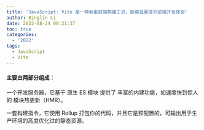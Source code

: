 ```yaml
---
title: 'JavaScript: Vite 是一种新型前端构建工具，能够显著提升前端开发体验'
author: Binglin Li
date: 2022-08-24 00:31:37
toc: true
categories:
  - '2022'
tags:
  - JavaScript
  - Vite
---
```


#### 主要由两部分组成：

一个开发服务器，它基于 原生 ES 模块 提供了 丰富的内建功能，如速度快到惊人的 模块热更新（HMR）。

一套构建指令，它使用 Rollup 打包你的代码，并且它是预配置的，可输出用于生产环境的高度优化过的静态资源。
